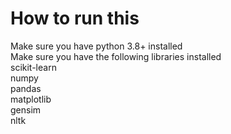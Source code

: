 # How to run this
Make sure you have python 3.8+ installed  
Make sure you have the following libraries installed  
scikit-learn  
numpy  
pandas  
matplotlib  
gensim  
nltk  
